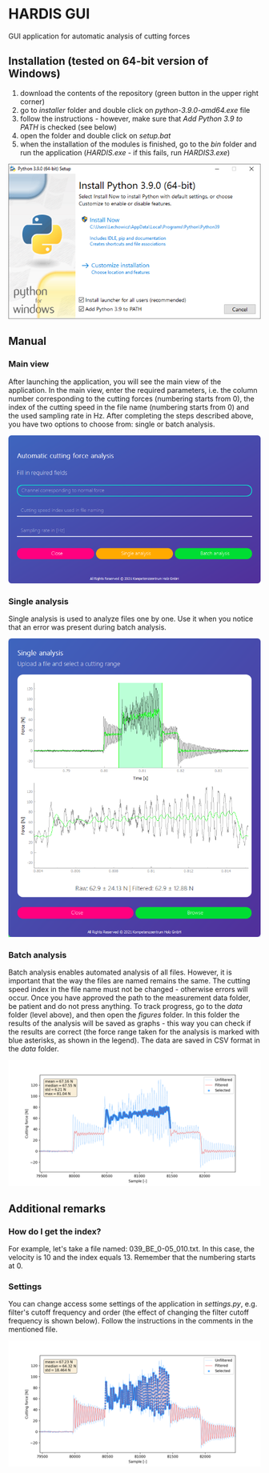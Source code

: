 # HARDIS GUI
 GUI application for automatic analysis of cutting forces

## Installation (tested on 64-bit version of Windows)
1) download the contents of the repository (green button in the upper right corner)
2) go to _installer_ folder and double click on _python-3.9.0-amd64.exe_ file
3) follow the instructions - however, make sure that _Add Python 3.9 to PATH_ is checked (see below)
5) open the folder and double click on _setup.bat_
6) when the installation of the modules is finished, go to the _bin_ folder and run the application (_HARDIS.exe_ - if this fails, run _HARDIS3.exe_)
<p align="center"> 
  <img src="https://github.com/daniellechowicz/hardis-gui/blob/main/img/installer.png">
</p>

## Manual

### Main view
After launching the application, you will see the main view of the application. In the main view, enter the required parameters, i.e. the column number corresponding to the cutting forces (numbering starts from 0), the index of the cutting speed in the file name (numbering starts from 0) and the used sampling rate in Hz. After completing the steps described above, you have two options to choose from: single or batch analysis.
<p align="center"> 
  <img src="https://github.com/daniellechowicz/hardis-gui/blob/main/img/main.png">
</p>

### Single analysis
Single analysis is used to analyze files one by one. Use it when you notice that an error was present during batch analysis.
<p align="center"> 
  <img src="https://github.com/daniellechowicz/hardis-gui/blob/main/img/single.png">
</p>

### Batch analysis
Batch analysis enables automated analysis of all files. However, it is important that the way the files are named remains the same. The cutting speed index in the file name must not be changed - otherwise errors will occur. Once you have approved the path to the measurement data folder, be patient and do not press anything. To track progress, go to the _data_ folder (level above), and then open the _figures_ folder. In this folder the results of the analysis will be saved as graphs - this way you can check if the results are correct (the force range taken for the analysis is marked with blue asterisks, as shown in the legend). The data are saved in CSV format in the _data_ folder.
<p align="center"> 
  <img src="https://github.com/daniellechowicz/hardis-gui/blob/main/img/figure.png">
</p>

## Additional remarks

### How do I get the index?
For example, let's take a file named: 039_BE_0-05_010.txt. In this case, the velocity is 10 and the index equals 13. Remember that the numbering starts at 0.

### Settings
You can change access some settings of the application in _settings.py_, e.g. filter's cutoff frequency and order (the effect of changing the filter cutoff frequency is shown below). Follow the instructions in the comments in the mentioned file.
<p align="center"> 
  <img src="https://github.com/daniellechowicz/hardis-gui/blob/main/img/cutoff_frequency_changed.png">
</p>